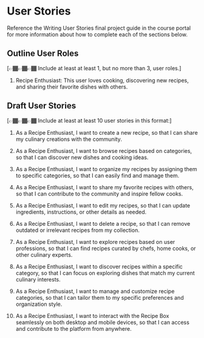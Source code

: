 # User Stories

Reference the Writing User Stories final project guide in the course portal for more information about how to complete each of the sections below.

## Outline User Roles

[👉🏾👉🏾👉🏾 Include at least at least 1, but no more than 3, user roles.]

1. Recipe Enthusiast: This user loves cooking, discovering new recipes, and sharing their favorite dishes with others.

## Draft User Stories

[👉🏾👉🏾👉🏾 Include at least at least 10 user stories in this format:]

1. As a Recipe Enthusiast, I want to create a new recipe, so that I can share my culinary creations with the community.

2. As a Recipe Enthusiast, I want to browse recipes based on categories, so that I can discover new dishes and cooking ideas.

3. As a Recipe Enthusiast, I want to organize my recipes by assigning them to specific categories, so that I can easily find and manage them.

4. As a Recipe Enthusiast, I want to share my favorite recipes with others, so that I can contribute to the community and inspire fellow cooks.

5. As a Recipe Enthusiast, I want to edit my recipes, so that I can update ingredients, instructions, or other details as needed.

6. As a Recipe Enthusiast, I want to delete a recipe, so that I can remove outdated or irrelevant recipes from my collection.

7. As a Recipe Enthusiast, I want to explore recipes based on user professions, so that I can find recipes curated by chefs, home cooks, or other culinary experts.

8. As a Recipe Enthusiast, I want to discover recipes within a specific category, so that I can focus on exploring dishes that match my current culinary interests.

9. As a Recipe Enthusiast, I want to manage and customize recipe categories, so that I can tailor them to my specific preferences and organization style.

10. As a Recipe Enthusiast, I want to interact with the Recipe Box seamlessly on both desktop and mobile devices, so that I can access and contribute to the platform from anywhere.
